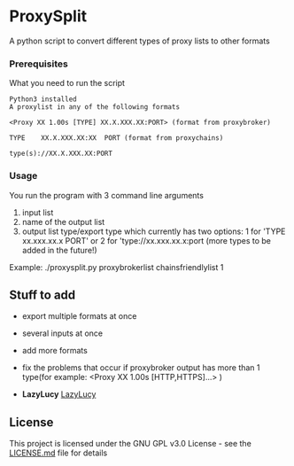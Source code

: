 # ProxySplit

A python script to convert different types of proxy lists to other formats

### Prerequisites

What you need to run the script

```
Python3 installed
A proxylist in any of the following formats

<Proxy XX 1.00s [TYPE] XX.X.XXX.XX:PORT> (format from proxybroker)

TYPE    XX.X.XXX.XX:XX  PORT (format from proxychains)

type(s)://XX.X.XXX.XX:PORT

```

### Usage

You run the program with 3 command line arguments
1. input list
2. name of the output list
3. output list type/export type which currently has two options: 1 for 'TYPE   xx.xxx.xx.x PORT' or 2 for 'type://xx.xxx.xx.x:port (more types to be added in the future!)

Example: ./proxysplit.py proxybrokerlist chainsfriendlylist 1



## Stuff to add

* export multiple formats at once
* several inputs at once
* add more formats
* fix the problems that occur if proxybroker output has more than 1 type(for example: <Proxy XX 1.00s [HTTP,HTTPS]...> )



* **LazyLucy** [LazyLucy](https://github.com/lazylucy)


## License

This project is licensed under the GNU GPL v3.0 License - see the [LICENSE.md](LICENSE.md) file for details
